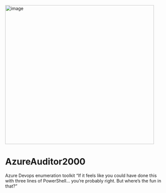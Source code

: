 <img width="477" height="446" alt="image" src="https://github.com/user-attachments/assets/e9441fa9-1e10-4528-9ca5-eeab10bbef30" />

# AzureAuditor2000
Azure Devops enumeration toolkit
“If it feels like you could have done this with three lines of PowerShell… you’re probably right.
But where’s the fun in that?”



